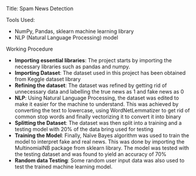 Title: Spam News Detection

Tools Used:
- NumPy, Pandas, sklearn machine learning library
- NLP (Natural Language Processing) model

Working Procedure
- **Importing essential libraries**: The project starts by importing the necessary libraries such as
pandas and numpy.
- **Importing Dataset**: The dataset used in this project has been obtained from Keggle dataset
library
- **Refining the dataset**: The dataset was refined by getting rid of unnecessary data and
labelling the true news as 1 and fake news as 0
- **NLP**: Using Natural Language Processing, the dataset was edited to make it easier for the
machine to understand. This was achieved by converting the text to lowercase, using
WordNetLemmatizer to get rid of common stop words and finally vectorizing it to convert it
into binary
- **Splitting the Dataset**: The dataset was then split into a training and a testing model with 20%
of the data bring used for testing
- **Training the Model**: Finally, Naïve Bayes algorithm was used to train the model to interpret
fake and real news. This was done by importing the MultinomialNB package from sklearn
library. The model was tested with the testing dataset and was found to yield an accuracy of
70%
- **Random data Testing**: Some random user input data was also used to test the trained
machine learning model.
